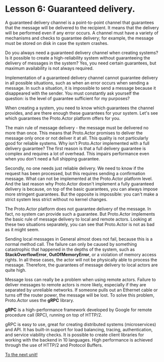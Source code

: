 # Lesson 6: Guaranteed delivery.

A guaranteed delivery channel is a point-to-point channel that guarantees that the message will be delivered to the recipient. It means that the delivery will be performed even if any error occurs. A channel must have a variety of mechanisms and checks to guarantee delivery; for example, the message must be stored on disk in case the system crashes. 

Do you always need a guaranteed delivery channel when creating systems? Is it possible to create a high-reliability system without guaranteeing the delivery of messages in the system? Yes, you need certain guarantees, but maximum availability is not always required.

Implementation of a guaranteed delivery channel cannot guarantee delivery in all possible situations, such as when an error occurs when sending a message. In such a situation, it is impossible to send a message because it disappeared with the sender. You must constantly ask yourself the question: is the level of guarantee sufficient for my purposes?

When creating a system, you need to know which guarantees the channel provides, and are there enough these guarantees for your system. Let's see which guarantees the Proto.Actor platform offers for you.

The main rule of message delivery - the message must be delivered no more than once. This means that Proto.Actor promises to deliver the message only once or not deliver it at all. This quality is not particularly good for reliable systems. Why isn't Proto.Actor implemented with a full delivery guarantee? The first reason is that a full delivery guarantee is complex and requires a lot of overhead. This impairs performance even when you don't need a full shipping guarantee.

Secondly, no one needs just reliable delivery. We need to know if the request has been processed, but this requires sending a confirmation message. What can not be implemented at the Proto.Actor platform level. And the last reason why Proto.Actor doesn't implement a fully guaranteed delivery is because, on top of the basic guarantees, you can always impose more stringent guarantees. But the opposite is impossible: you can't make a strict system less strict without no kernel changes.

The Proto.Actor platform does not guarantee delivery of the message. In fact, no system can provide such a guarantee. But Proto.Actor implements the basic rule of message delivery to local and remote actors. Looking at these two situations separately, you can see that Proto.Actor is not as bad as it might seem.

Sending local messages in General almost does not fail, because this is a normal method call. The failure can only be caused by something catastrophic that happened in the depths of the system, such as **StackOverflowError**, **OutOfMemoryError**, or a violation of memory access rights. In all these cases, the actor will not be physically able to process the message. Therefore, the guarantees of message delivery to local actors are quite high.

Message loss can really be a problem when using remote actors. Failure to deliver messages to remote actors is more likely, especially if they are separated by unreliable networks. If someone pulls out an Ethernet cable or turns off the router power, the message will be lost. To solve this problem, Proto.Actor uses the **gRPC** library.

**gRPC** is a high-performance framework developed by Google for remote procedure call (RPC), running on top of HTTP/2.

gRPC is easy to use, great for creating distributed systems (microservices) and API. It has built-in support for load balancing, tracing, authentication, and service viability checks. It is possible to create client libraries for working with the backend in 10 languages. High performance is achieved through the use of HTTP/2 and Protocol Buffers.

[To the next unit!](../../unit-7)